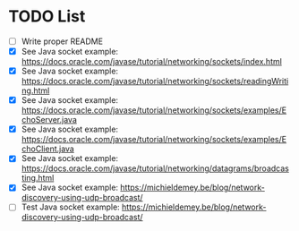 # TODO List
- [ ] Write proper README
- [x] See Java socket example: https://docs.oracle.com/javase/tutorial/networking/sockets/index.html
- [x] See Java socket example: https://docs.oracle.com/javase/tutorial/networking/sockets/readingWriting.html
- [x] See Java socket example: https://docs.oracle.com/javase/tutorial/networking/sockets/examples/EchoServer.java
- [x] See Java socket example: https://docs.oracle.com/javase/tutorial/networking/sockets/examples/EchoClient.java
- [x] See Java socket example: https://docs.oracle.com/javase/tutorial/networking/datagrams/broadcasting.html
- [x] See Java socket example: https://michieldemey.be/blog/network-discovery-using-udp-broadcast/
- [ ] Test Java socket example: https://michieldemey.be/blog/network-discovery-using-udp-broadcast/
